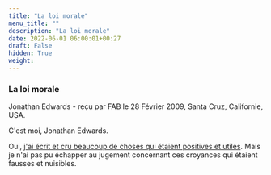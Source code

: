```yaml
---
title: "La loi morale"
menu_title: ""
description: "La loi morale"
date: 2022-06-01 06:00:01+00:27
draft: False
hidden: True
weight:
---
```

### La loi morale

Jonathan Edwards - reçu par FAB le 28 Février 2009, Santa Cruz, Californie, USA.

C'est moi, Jonathan Edwards.

Oui, [j'ai écrit et cru beaucoup de choses qui étaient positives et utiles](/fr-contemporary-messages/fr-contemporary-messages-by-date-order/fr-contemporary-messages-2009/fr-2009-1-8-1-fab-jonathan-edwards/). Mais je n'ai pas pu échapper au jugement concernant ces croyances qui étaient fausses et nuisibles.